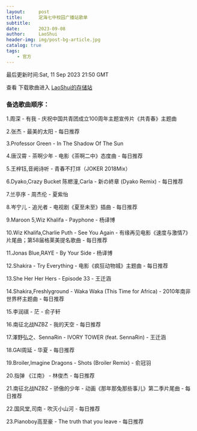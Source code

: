 ```yaml
---
layout:     post
title:      定海七中校园广播站歌单
subtitle:   
date:       2023-09-08
author:     LaoShui
header-img: img/post-bg-article.jpg
catalog: true
tags:
    - 官方
---
```


最后更新时间:Sat, 11 Sep 2023 21:50 GMT

查看 下载歌曲进入 [LaoShui的存储站](https://cloud.dh7zoj.top)

### 备选歌曲顺序：
1.周深 - 有我 - 庆祝中国共青团成立100周年主题宣传片《共青春》主题曲

2.张杰 - 最美的太阳 - 每日推荐

3.Professor Green - In The Shadow Of The Sun

4.唐汉霄 - 茶啊少年 - 电影《茶啊二中》态度曲 - 每日推荐

5.王梓钰,音阙诗听 - 青春不打烊（JOKER 2018Mix）

6.Dyako,Crazy Bucket 陈楒潼,Carla - 新の終章 (Dyako Remix) - 每日推荐

7.兰亭序 - 周杰伦 - 夏紫怡

8.岑宁儿 - 追光者 - 电视剧《夏至未至》插曲 - 每日推荐

9.Maroon 5,Wiz Khalifa - Payphone - 杨译博

10.Wiz Khalifa,Charlie Puth - See You Again - 有缘再见电影《速度与激情7》片尾曲；第58届格莱美提名歌曲 - 每日推荐

11.Jonas Blue,RAYE - By Your Side - 杨译博

12.Shakira - Try Everything - 电影《疯狂动物城》主题曲 - 每日推荐

13.She Her Her Hers - Episode 33 - 王迁涵

14.Shakira,Freshlyground - Waka Waka (This Time for Africa) - 2010年南非世界杯主题曲 - 每日推荐

15.李润祺 - 茫 - 俞子轩

16.南征北战NZBZ - 我的天空 - 每日推荐

17.澤野弘之、SennaRin - IVORY TOWER (feat. SennaRin) - 王迁涵

18.GAI周延 - 华夏 - 每日推荐

19.Broiler,Imagine Dragons - Shots (Broiler Remix) - 俞冠羽

20.指弹 《江南》 - 林俊杰 - 每日推荐

21.南征北战NZBZ - 骄傲的少年 - 动画《那年那兔那些事儿》第二季片尾曲 - 每日推荐

22.国风堂,司南 - 吹灭小山河 - 每日推荐

23.Pianoboy高至豪 - The truth that you leave - 每日推荐
